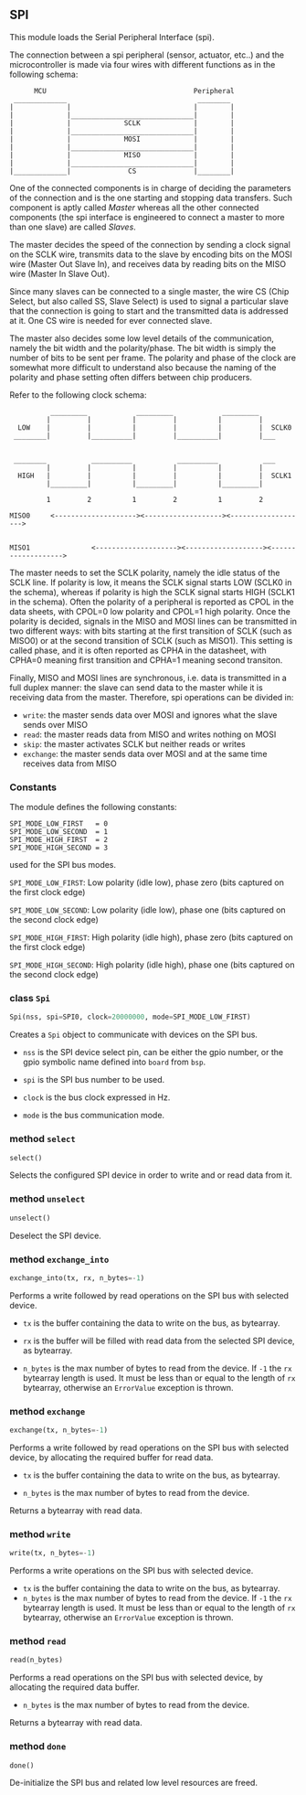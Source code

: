 ## SPI

This module loads the Serial Peripheral Interface (spi).

The connection between a spi peripheral (sensor, actuator, etc..) and the microcontroller is made
via  four wires with different functions as in the following schema:

          MCU                                    Peripheral
     _____________                                ________
    |             |                              |        |
    |             |______________________________|        |
    |             |             SCLK             |        |
    |             |______________________________|        |
    |             |             MOSI             |        |
    |             |______________________________|        |
    |             |             MISO             |        |
    |             |______________________________|        |
    |_____________|              CS              |________|


One of the connected components is in charge of deciding the parameters of the connection and is the one starting
and stopping data transfers. Such component is aptly called *Master* whereas all the other connected components (the spi interface
is engineered to connect a master to more than one slave) are called *Slaves*.

The master decides the speed of the connection by sending a clock signal on the SCLK wire, transmits data to the slave
by encoding bits on the MOSI wire (Master Out Slave In), and receives data by reading bits on the MISO wire (Master In Slave Out).

Since many slaves can be connected to a single master, the wire CS (Chip Select, but also called SS, Slave Select) is used
to signal a particular slave that the connection is going to start and the transmitted data is addressed at it. One CS wire is needed
for ever connected slave.

The master also decides some low level details of the communication, namely the bit width and the polarity/phase.
The bit width is simply the number of bits to be sent per frame. The polarity and phase of the clock are somewhat more
difficult to understand also because the naming of the polarity and phase setting often differs between chip producers.

Refer to the following clock schema:

              _________            _________            _________
             |         |          |         |          |         |
      LOW    |         |          |         |          |         |  SCLK0
     ________|         |__________|         |__________|         |___


     ________           __________           __________           ___
             |         |          |         |          |         |
      HIGH   |         |          |         |          |         |  SCLK1
             |_________|          |_________|          |_________|

             1         2          1         2          1         2

    MISO0     <--------------------><-------------------><------------------->


    MISO1               <--------------------><-------------------><------------------->

The master needs to set the SCLK polarity, namely the idle status of the SCLK line. If polarity is low,
it means the SCLK signal starts LOW (SCLK0 in the schema), whereas if polarity is high the SCLK signal starts
HIGH (SCLK1 in the schema). Often the polarity of a peripheral is reported as CPOL in the data sheets, with CPOL=0 low polarity
and CPOL=1 high polarity.
Once the polarity is decided, signals in the MISO and MOSI lines can be transmitted in two different ways: with bits
starting at the first transition of SCLK (such as MISO0) or at the second transition of SCLK (such as MISO1). This setting is called phase,
and it is often reported as CPHA in the datasheet, with CPHA=0 meaning first transition and CPHA=1 meaning second transiton.

Finally, MISO and MOSI lines are synchronous, i.e. data is transmitted in a full duplex manner: the slave can send data
to the master while it is receiving data from the master. Therefore, spi operations can be divided in:

* `write`: the master sends data over MOSI and ignores what the slave sends over MISO
* `read`: the master reads data from MISO and writes nothing on MOSI
* `skip`: the master activates SCLK but neither reads or writes
* `exchange`: the master sends data over MOSI and at the same time receives data from MISO

### Constants
The module defines the following constants:
```
SPI_MODE_LOW_FIRST   = 0
SPI_MODE_LOW_SECOND  = 1
SPI_MODE_HIGH_FIRST  = 2
SPI_MODE_HIGH_SECOND = 3
```
used for the SPI bus modes.

`SPI_MODE_LOW_FIRST`: Low polarity (idle low), phase zero (bits captured on the first clock edge)

`SPI_MODE_LOW_SECOND`: Low polarity (idle low), phase one (bits captured on the second clock edge)

`SPI_MODE_HIGH_FIRST`: High polarity (idle high), phase zero (bits captured on the first clock edge)

`SPI_MODE_HIGH_SECOND`: High polarity (idle high), phase one (bits captured on the second clock edge)


### class `Spi`
```python
Spi(nss, spi=SPI0, clock=20000000, mode=SPI_MODE_LOW_FIRST)
```
Creates a `Spi` object to communicate with devices on the SPI bus.

* `nss` is the SPI device select pin, can be either the gpio number, or the gpio symbolic name defined into `board` from `bsp`.

* `spi` is the SPI bus number to be used.

* `clock` is the bus clock expressed in Hz.

* `mode` is the bus communication mode.

### method `select`
```python
select()
```
Selects the configured SPI device in order to write and or read data from it.

### method `unselect`
```python
unselect()
```
Deselect the SPI device.

### method `exchange_into`
```python
exchange_into(tx, rx, n_bytes=-1)
```
Performs a write followed by read operations on the SPI bus with selected device.

* `tx` is the buffer containing the data to write on the bus, as bytearray.

* `rx` is the buffer will be filled with read data from the selected SPI device, as bytearray.

* `n_bytes` is the max number of bytes to read from the device. If `-1` the `rx` bytearray length is used. It must be less than or equal to the length of `rx` bytearray, otherwise an `ErrorValue` exception is thrown.


### method `exchange`
```python
exchange(tx, n_bytes=-1)
```
Performs a write followed by read operations on the SPI bus with selected device, by allocating the required buffer for read data.

* `tx` is the buffer containing the data to write on the bus, as bytearray.

* `n_bytes` is the max number of bytes to read from the device.

Returns a bytearray with read data.

### method `write`
```python
write(tx, n_bytes=-1)
```
Performs a write operations on the SPI bus with selected device.
﻿
* `tx` is the buffer containing the data to write on the bus, as bytearray.
﻿﻿
* `n_bytes` is the max number of bytes to read from the device. If `-1` the `rx` bytearray length is used. It must be less than or equal to the length of `rx` bytearray, otherwise an `ErrorValue` exception is thrown.

### method `read`
```python
read(n_bytes)
```
Performs a read operations on the SPI bus with selected device, by allocating the required data buffer.
﻿
* `n_bytes` is the max number of bytes to read from the device.

Returns a bytearray with read data.

### method `done`
```python
done()
```
De-initialize the SPI bus and related low level resources are freed. 

